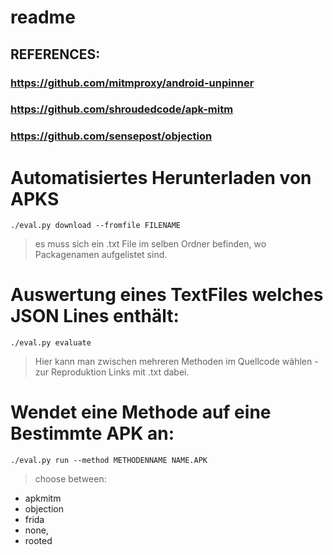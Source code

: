 # readme

## REFERENCES:
### https://github.com/mitmproxy/android-unpinner
### https://github.com/shroudedcode/apk-mitm
### https://github.com/sensepost/objection

# Automatisiertes Herunterladen von APKS
`./eval.py download --fromfile FILENAME `
  > es muss sich ein .txt File im selben Ordner befinden, wo Packagenamen aufgelistet sind.


# Auswertung eines TextFiles welches JSON Lines enthält:
`./eval.py evaluate`
 > Hier kann man zwischen mehreren Methoden im Quellcode wählen - zur Reproduktion Links mit .txt dabei.

# Wendet eine Methode auf eine Bestimmte APK an:
`./eval.py run --method METHODENNAME NAME.APK `
> choose between:
- apkmitm
- objection
- frida
- none,
- rooted 
